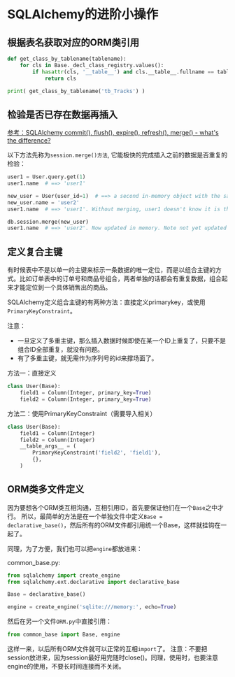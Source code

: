# SQLAlchemy的进阶小操作


## 根据表名获取对应的ORM类引用

```py
def get_class_by_tablename(tablename):
    for cls in Base._decl_class_registry.values():
        if hasattr(cls, '__table__') and cls.__table__.fullname == tablename:
            return cls

print( get_class_by_tablename('tb_Tracks') )
```


## 检验是否已存在数据再插入

[参考：SQLAlchemy commit(), flush(), expire(), refresh(), merge() - what's the difference?](https://www.michaelcho.me/article/sqlalchemy-commit-flush-expire-refresh-merge-whats-the-difference)

以下方法先称为`session.merge()方法`, 它能极快的完成插入之前的数据是否重复的检验：
```py
user1 = User.query.get(1)
user1.name  # ==> 'user1'

new_user = User(user_id=1)  # ==> a second in-memory object with the same key!
new_user.name = 'user2'
user1.name  # ==> 'user1'. Without merging, user1 doesn't know it is the same as new_user

db.session.merge(new_user)
user1.name  # ==> 'user2'. Now updated in memory. Note not yet updated in db, needs flush() and commit()
```


## 定义复合主键

有时候表中不是以单一的主键来标示一条数据的唯一定位，而是以组合主键的方式。比如订单表中的订单号和商品号组合，两者单独的话都会有重复数据，组合起来才能定位到一个具体销售出的商品。

SQLAlchemy定义组合主键的有两种方法：直接定义primarykey，或使用`PrimaryKeyConstraint`。

注意：
- 一旦定义了多重主键，那么插入数据时候即使在某一个ID上重复了，只要不是组合ID全部重复，就没有问题。
- 有了多重主键，就无需作为序列号的id来撑场面了。

方法一：直接定义
```py
class User(Base):
    field1 = Column(Integer, primary_key=True)
    field2 = Column(Integer, primary_key=True)
```

方法二：使用PrimaryKeyConstraint（需要导入相关）
```py
class User(Base):
    field1 = Column(Integer)
    field2 = Column(Integer)
    __table_args__ = (
        PrimaryKeyConstraint('field2', 'field1'),
        {},
    )
```


## ORM类多文件定义

因为要想各个ORM类互相沟通，互相引用ID，首先要保证他们在一个`Base`之中才行。
所以，最简单的方法是在一个单独文件中定义`Base = declarative_base()`，然后所有的ORM文件都引用统一个Base，这样就挂钩在一起了。

同理，为了方便，我们也可以把`engine`都放进来：

common_base.py:
```py
from sqlalchemy import create_engine
from sqlalchemy.ext.declarative import declarative_base

Base = declarative_base()

engine = create_engine('sqlite:///memory:', echo=True)
```

然后在另一个文件`ORM.py`中直接引用：
```py
from common_base import Base, engine
```

这样一来，以后所有ORM文件就可以正常的互相`import`了。
注意：不要把session放进来，因为session最好用完随时close()。同理，使用时，也要注意engine的使用，不要长时间连接而不关闭。